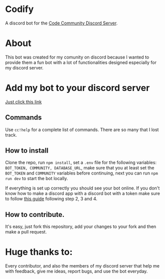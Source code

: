 # Codify

A discord bot for the [Code Community Discord Server](https://discord.gg/sorrybuttheserverisnowprivate).

# About

This bot was created for my comunity on discord because I wanted to provide them a fun bot with a lot of functionalities designed especially for my discord server.

# Add my bot to your discord server

[Just click this link](https://discordapp.com/api/oauth2/authorize?client_id=650637687451156481&permissions=8&scope=bot)

## Commands

Use `cc!help` for a complete list of commands. There are so many that I lost track.

## How to install

Clone the repo, run `npm install`, set a `.env` file for the following variables: `BOT_TOKEN, COMMUNITY, DATABASE_URL`, make sure that you at least set the `BOT_TOKEN` and `COMMUNITY` variables before continuing, next you can run `npm run dev` to start the bot locally.

If everything is set up correctly you should see your bot online. If you don't know how to make a discord app with a discord bot with a token make sure to follow [this guide](https://www.digitaltrends.com/gaming/how-to-make-a-discord-bot/) following step 2, 3 and 4.

## How to contribute.

It's easy, just fork this repository, add your changes to your fork and then make a pull request.

# Huge thanks to:

Every contributor, and also the members of my discord server that help me with feedback, give me ideas, report bugs, and use the bot everyday.
